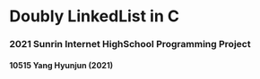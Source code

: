 # Doubly LinkedList in C

### 2021 Sunrin Internet HighSchool Programming Project
#### 10515 Yang Hyunjun (2021)



